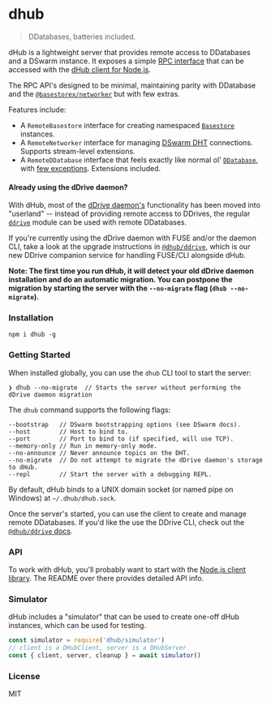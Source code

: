 # dhub

> DDatabases, batteries included.

dHub is a lightweight server that provides remote access to DDatabases and a DSwarm instance. It exposes a simple [RPC interface](https://github.com/dwebprotocol/rpc) that can be accessed with the [dHub client for Node.js](https://github.com/dwebprotocol/client).

The RPC API's designed to be minimal, maintaining parity with DDatabase and the [`@basestorex/networker`](https://github.com/dwebprotocol/basestore-networker) but with few extras.

Features include:
* A `RemoteBasestore` interface for creating namespaced [`Basestore`](https://github.com/dwebprotocol/basestorex) instances. 
* A `RemoteNetworker` interface for managing [DSwarm DHT](https://github.com/dswarm/dswarm) connections. Supports stream-level extensions. 
* A `RemoteDDatabase` interface that feels exactly like normal ol' [`DDatabase`](https://github.com/ddatabse-protocol/ddatabse), with [few exceptions](TODO). Extensions included.

#### Already using the dDrive daemon?
With dHub, most of the [dDrive daemon's](https://github.com/ddatabse-protocol/ddrive-daemon) functionality has been moved into "userland" -- instead of providing remote access to DDrives, the regular [`ddrive`](https://github.com/ddatabse-protocol/ddrive) module can be used with remote DDatabases.

If you're currently using the dDrive daemon with FUSE and/or the daemon CLI, take a look at the upgrade instructions in [`@dhub/ddrive`](https://github.com/dwebprotocol/ddrive-service), which is our new DDrive companion service for handling FUSE/CLI alongside dHub.

__Note: The first time you run dHub, it will detect your old dDrive daemon installation and do an automatic migration. You can postpone the migration by starting the server with the `--no-migrate` flag (`dhub --no-migrate`).__

### Installation
```
npm i dhub -g
```

### Getting Started
When installed globally, you can use the `dhub` CLI tool to start the server:
```
❯ dhub --no-migrate  // Starts the server without performing the dDrive daemon migration
```

The `dhub` command supports the following flags:
```
--bootstrap   // DSwarm bootstrapping options (see DSwarm docs).
--host        // Host to bind to.
--port        // Port to bind to (if specified, will use TCP).
--memory-only // Run in memory-only mode.
--no-announce // Never announce topics on the DHT.
--no-migrate  // Do not attempt to migrate the dDrive daemon's storage to dHub.
--repl        // Start the server with a debugging REPL.
```

By default, dHub binds to a UNIX domain socket (or named pipe on Windows) at `~/.dhub/dhub.sock`.

Once the server's started, you can use the client to create and manage remote DDatabases. If you'd like the use the DDrive CLI, check out the [`@dhub/ddrive` docs](https://github.com/dwebprotocol/ddrive-service).

### API
To work with dHub, you'll probably want to start with the [Node.js client library](https://github.com/dwebprotocol/client). The README over there provides detailed API info.

### Simulator

dHub includes a "simulator" that can be used to create one-off dHub instances, which can be used for testing.

```js
const simulator = require('dhub/simulator')
// client is a DHubClient, server is a DHubServer
const { client, server, cleanup } = await simulator()
```

### License
MIT